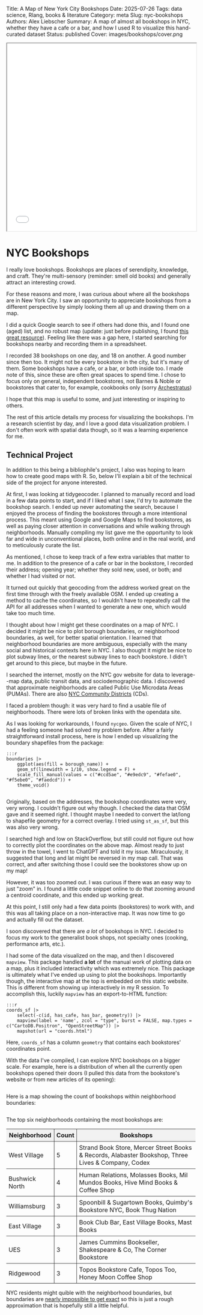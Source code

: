Title: A Map of New York City Bookshops
Date: 2025-07-26
Tags: data science, Rlang, books & literature
Category: meta
Slug: nyc-bookshops
Authors: Alex Liebscher
Summary: A map of almost all bookshops in NYC, whether they have a cafe or a bar, and how I used R to visualize this hand-curated dataset
Status: published
Cover: images/bookshops/cover.png

<iframe src="{static}/static/coords.html" width="100%" height="500px"></iframe>

# NYC Bookshops

I really love bookshops. Bookshops are places of serendipity, knowledge, and craft. They're multi-sensory (reminder: smell old books) and generally attract an interesting crowd.

For these reasons and more, I was curious about where all the bookshops are in New York City. I saw an opportunity to appreciate bookshops from a different perspective by simply looking them all up and drawing them on a map.

I did a quick Google search to see if others had done this, and I found one (aged) list, and no robust map (update: just before publishing, I found [this great resource](https://www.nycbookstores.org/)). Feeling like there was a gap here, I started searching for bookshops nearby and recording them in a spreadsheet.

I recorded 38 bookshops on one day, and 18 on another. A good number since then too. It might not be every bookstore in the city, but it's many of them. Some bookshops have a cafe, or a bar, or both inside too. I made note of this, since these are often great spaces to spend time. I chose to focus only on general, independent bookstores, not Barnes & Noble or bookstores that cater to, for example, cookbooks only (sorry [Archestratus](http://www.archestrat.us/))

I hope that this map is useful to some, and just interesting or inspiring to others.

The rest of this article details my process for visualizing the bookshops. I'm a research scientist by day, and I love a good data visualization problem. I don't often work with spatial data though, so it was a learning experience for me.

## Technical Project

In addition to this being a bibliophile's project, I also was hoping to learn how to create good maps with R. So, below I'll explain a bit of the technical side of the project for anyone interested.

At first, I was looking at tidygeocoder. I planned to manually record and load in a few data points to start, and if I liked what I saw, I'd try to automate the bookshop search. I ended up never automating the search, because I enjoyed the process of finding the bookstores through a more intentional process. This meant using Google and Google Maps to find bookstores, as well as paying closer attention in conversations and while walking through neighborhoods. Manually compiling my list gave me the opportunity to look far and wide in unconventional places, both online and in the real world, and to meticulously curate the list.

As mentioned, I chose to keep track of a few extra variables that matter to me. In addition to the presence of a cafe or bar in the bookstore, I recorded their address; opening year; whether they sold new, used, or both; and whether I had visited or not.

It turned out quickly that geocoding from the address worked great on the first time through with the freely available OSM. I ended up creating a method to cache the coordinates, so I wouldn't have to repeatedly call the API for all addresses when I wanted to generate a new one, which would take too much time.

I thought about how I might get these coordinates on a map of NYC. I decided it might be nice to plot borough boundaries, or neighborhood boundaries, as well, for better spatial orientation. I learned that neighborhood boundaries are more ambiguous, especially with the many social and historical contexts here in NYC. I also thought it might be nice to plot subway lines, or the nearest subway lines to each bookstore. I didn't get around to this piece, but maybe in the future.

I searched the internet, mostly on the NYC gov website for data to leverage--map data, public transit data, and sociodemographic data. I discovered that approximate neighborhoods are called Public Use Microdata Areas (PUMAs). There are also [NYC Community Districts](https://www.nyc.gov/assets/planning/download/pdf/data-maps/nyc-population/census2010/puma_cd_map.pdf) (CDs).

I faced a problem though: it was very hard to find a usable file of neighborhoods. There were lots of broken links with the opendata site.

As I was looking for workarounds, I found `nycgeo`. Given the scale of NYC, I had a feeling someone had solved my problem before. After a fairly straightforward install process, here is how I ended up visualizing the boundary shapefiles from the package:

    :::r
    boundaries |>
        ggplot(aes(fill = borough_name)) +
        geom_sf(linewidth = 1/10, show.legend = F) +
        scale_fill_manual(values = c("#ccd5ae", "#e9edc9", "#fefae0", "#f5ebe0", "#faedcd")) +
        theme_void()

<img data-src="{static}/images/bookshops/nta-boundaries.png" width="640px" class="uk-align-center" uk-img/>


Originally, based on the addresses, the bookshop coordinates were very, very wrong. I couldn't figure out why though. I checked the data that OSM gave and it seemed right. I thought maybe I needed to convert the lat/long to shapefile geometry for a correct overlay. I tried using `st_as_sf`, but this was also very wrong.

I searched high and low on StackOverflow, but still could not figure out how to correctly plot the coordinates on the above map. Almost ready to just throw in the towel, I went to ChatGPT and told it my issue. Miraculously, it suggested that long and lat might be reversed in my map call. That was correct, and after switching those I could see the bookstores show up on my map!

However, it was too zoomed out. I was curious if there was an easy way to just "zoom" in. I found a little code snippet online to do that zooming around a centroid coordinate, and this ended up working great.

At this point, I still only had a few data points (bookstores) to work with, and this was all taking place on a non-interactive map. It was now time to go and actually fill out the dataset.

I soon discovered that there are _a lot_ of bookshops in NYC. I decided to focus my work to the generalist book shops, not specialty ones (cooking, performance arts, etc.).

I had some of the data visualized on the map, and then I discovered `mapview`. This package handled **a lot** of the manual work of plotting data on a map, plus it included interactivity which was extremely nice. This package is ultimately what I've ended up using to plot the bookshops. Importantly though, the interactive map at the top is embedded on this static website. This is different from showing up interactively in my R session. To accomplish this, luckily `mapview` has an export-to-HTML function:

    :::r
    coords_sf |>
        select(-c(id, has_cafe, has_bar, geometry)) |>
        mapview(label = 'name', zcol = "type", burst = FALSE, map.types = c("CartoDB.Positron", "OpenStreetMap")) |>
        mapshot(url = "coords.html")

Here, `coords_sf` has a column `geometry` that contains each bookstores' coordinates point.

With the data I've compiled, I can explore NYC bookshops on a bigger scale. For example, here is a distribution of when all the currently open bookshops opened their doors (I pulled this data from the bookstore's website or from new articles of its opening):

<img data-src="{static}/images/bookshops/opening-years.png" width="640px" class="uk-align-center" uk-img/>

Here is a map showing the count of bookshops within neighborhood boundaries:

<img data-src="{static}/images/bookshops/neighborhood-count.png" width="640px" class="uk-align-center" uk-img/>

The top six neighborhoods containing the most bookshops are:

<table style="width: 100%; border-collapse: collapse;">
  <thead>
    <tr>
      <th style="padding: 6px; background-color: #f2f2f2; border-right: 1px solid #333333; border-bottom: 1px solid #333333;">Neighborhood</th>
      <th style="padding: 6px; background-color: #f2f2f2; border-left: 1px solid #333333; border-right: 1px solid #333333; border-bottom: 1px solid #333333;">Count</th>
      <th style="padding: 6px; background-color: #f2f2f2; border-left: 1px solid #333333; border-bottom: 1px solid #333333;">Bookshops</th>
    </tr>
  </thead>
  <tbody>
    <tr style="border-bottom: 1px solid #333333;">
      <td style="padding: 6px; border-right: 1px solid #333333;">West Village</td>
      <td style="padding: 6px; border-left: 1px solid #333333; border-right: 1px solid #333333;">5</td>
      <td style="padding: 6px; border-left: 1px solid #333333;">Strand Book Store, Mercer Street Books & Records, Alabaster Bookshop, Three Lives & Company, Codex</td>
    </tr>
    <tr style="border-bottom: 1px solid #333333;">
      <td style="padding: 6px; border-right: 1px solid #333333;">Bushwick North</td>
      <td style="padding: 6px; border-left: 1px solid #333333; border-right: 1px solid #333333;">4</td>
      <td style="padding: 6px; border-left: 1px solid #333333;">Human Relations, Molasses Books, Mil Mundos Books, Hive Mind Books & Coffee Shop</td>
    </tr>
    <tr style="border-bottom: 1px solid #333333;">
      <td style="padding: 6px; border-right: 1px solid #333333;">Williamsburg</td>
      <td style="padding: 6px; border-left: 1px solid #333333; border-right: 1px solid #333333;">3</td>
      <td style="padding: 6px; border-left: 1px solid #333333;">Spoonbill & Sugartown Books, Quimby's Bookstore NYC, Book Thug Nation</td>
    </tr>
    <tr style="border-bottom: 1px solid #333333;">
      <td style="padding: 6px; border-right: 1px solid #333333;">East Village</td>
      <td style="padding: 6px; border-left: 1px solid #333333; border-right: 1px solid #333333;">3</td>
      <td style="padding: 6px; border-left: 1px solid #333333;">Book Club Bar, East Village Books, Mast Books</td>
    </tr>
    <tr style="border-bottom: 1px solid #333333;">
      <td style="padding: 6px; border-right: 1px solid #333333;">UES</td>
      <td style="padding: 6px; border-left: 1px solid #333333; border-right: 1px solid #333333;">3</td>
      <td style="padding: 6px; border-left: 1px solid #333333;">James Cummins Bookseller, Shakespeare & Co, The Corner Bookstore</td>
    </tr>
    <tr>
      <td style="padding: 6px; border-right: 1px solid #333333;">Ridgewood</td>
      <td style="padding: 6px; border-left: 1px solid #333333; border-right: 1px solid #333333;">3</td>
      <td style="padding: 6px; border-left: 1px solid #333333;">Topos Bookstore Cafe, Topos Too, Honey Moon Coffee Shop</td>
    </tr>
  </tbody>
</table>

NYC residents might quible with the neighborhood boundaries, but boundaries are [nearly impossible to get exact](https://www.nytimes.com/interactive/2023/10/29/upshot/new-york-neighborhood-guide.html) so this is just a rough approximation that is hopefully still a little helpful.